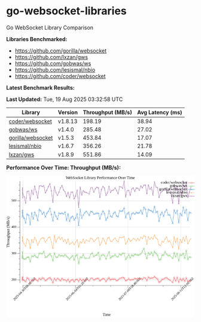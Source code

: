 # go-websocket-libraries

Go WebSocket Library Comparison

**Libraries Benchmarked:**

- https://github.com/gorilla/websocket
- https://github.com/lxzan/gws
- https://github.com/gobwas/ws
- https://github.com/lesismal/nbio
- https://github.com/coder/websocket

**Latest Benchmark Results:**

<!-- BENCHMARK_TABLE_START -->
**Last Updated:** Tue, 19 Aug 2025 03:32:58 UTC

| Library                                         | Version         | Throughput (MB/s) | Avg Latency (ms) |
| ----------------------------------------------- | --------------- | ----------------- | ---------------- |
| [coder/websocket](https://github.com/coder/websocket) | v1.8.13 | 198.19 | 38.94 |
| [gobwas/ws](https://github.com/gobwas/ws) | v1.4.0 | 285.48 | 27.02 |
| [gorilla/websocket](https://github.com/gorilla/websocket) | v1.5.3 | 453.84 | 17.07 |
| [lesismal/nbio](https://github.com/lesismal/nbio) | v1.6.7 | 356.26 | 21.78 |
| [lxzan/gws](https://github.com/lxzan/gws) | v1.8.9 | 551.86 | 14.09 |
<!-- BENCHMARK_TABLE_END -->

**Performance Over Time: Throughput (MB/s):**

![Benchmark Performance Graph](benchmark_performance.png)